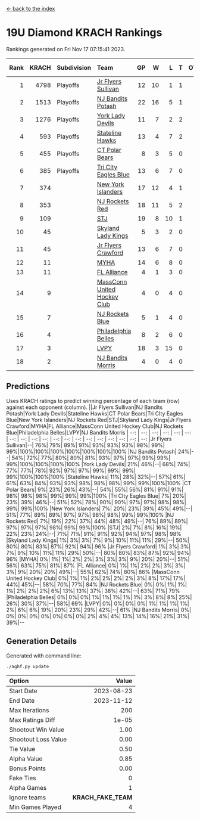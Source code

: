 [<- back to the index](readme.md)
# 19U Diamond KRACH Rankings
Rankings generated on Fri Nov 17 07:15:41 2023.

Rank|KRACH|Subdivision|Team|GP|W|L|T|OTW|OTL|SoS|Exp Wins|Win Diff
---:|---:|:---|:---|---:|---:|---:|---:|---:|---:|---:|---:|---:
1|4798|Playoffs|[Jr Flyers Sullivan](https://gamesheetstats.com/seasons/3663/teams/140859/schedule)|12|10|1|1|1|0|741|11.3|-0.0
2|1513|Playoffs|[NJ Bandits Potash](https://gamesheetstats.com/seasons/3663/teams/140857/schedule)|22|16|5|1|0|0|928|17.3|-0.0
3|1276|Playoffs|[York Lady Devils](https://gamesheetstats.com/seasons/3663/teams/140856/schedule)|11|7|2|2|0|0|789|8.8|-0.0
4|593|Playoffs|[Stateline Hawks](https://gamesheetstats.com/seasons/3663/teams/141851/schedule)|13|4|7|2|0|1|1731|5.8|-0.0
5|455|Playoffs|[CT Polar Bears](https://gamesheetstats.com/seasons/3663/teams/140853/schedule)|8|3|5|0|0|0|1654|3.8|-0.0
6|385|Playoffs|[Tri CIty Eagles Blue](https://gamesheetstats.com/seasons/3663/teams/140852/schedule)|13|6|7|0|1|0|1153|6.8|-0.0
7|374||[New York Islanders](https://gamesheetstats.com/seasons/3663/teams/140861/schedule)|17|12|4|1|0|0|319|13.3|-0.0
8|353||[NJ Rockets Red](https://gamesheetstats.com/seasons/3663/teams/140855/schedule)|18|11|5|2|1|1|567|12.8|-0.0
9|109||[STJ](https://gamesheetstats.com/seasons/3663/teams/140858/schedule)|19|8|10|1|0|0|498|9.4|0.0
10|45||[Skyland Lady Kings](https://gamesheetstats.com/seasons/3663/teams/140865/schedule)|5|3|2|0|0|0|124|3.9|0.0
11|45||[Jr Flyers Crawford](https://gamesheetstats.com/seasons/3663/teams/140862/schedule)|13|6|7|0|0|1|136|6.9|0.0
12|11||[MYHA](https://gamesheetstats.com/seasons/3663/teams/140863/schedule)|14|6|8|0|0|0|92|6.9|0.0
13|11||[FL Alliance](https://gamesheetstats.com/seasons/3663/teams/156907/schedule)|4|1|3|0|0|0|336|1.9|0.0
14|9||[MassConn United Hockey Club](https://gamesheetstats.com/seasons/3663/teams/140854/schedule)|4|0|4|0|0|0|583|0.9|0.0
15|7||[NJ Rockets Blue](https://gamesheetstats.com/seasons/3663/teams/140867/schedule)|5|1|4|0|0|0|190|1.9|0.0
16|4||[Philadelphia Belles](https://gamesheetstats.com/seasons/3663/teams/140864/schedule)|8|2|6|0|0|0|30|2.9|0.0
17|3||[LVPY](https://gamesheetstats.com/seasons/3663/teams/140860/schedule)|18|3|15|0|0|0|222|3.9|0.0
18|2||[NJ Bandits Morris](https://gamesheetstats.com/seasons/3663/teams/140866/schedule)|4|0|4|0|0|0|160|0.9|0.0

## Predictions
Uses KRACH ratings to predict winning percentage of each team (row) against each opponent (column).
||Jr Flyers Sullivan|NJ Bandits Potash|York Lady Devils|Stateline Hawks|CT Polar Bears|Tri CIty Eagles Blue|New York Islanders|NJ Rockets Red|STJ|Skyland Lady Kings|Jr Flyers Crawford|MYHA|FL Alliance|MassConn United Hockey Club|NJ Rockets Blue|Philadelphia Belles|LVPY|NJ Bandits Morris
| --: | --: | --: | --: | --: | --: | --: | --: | --: | --: | --: | --: | --: | --: | --: | --: | --: | --: | --: 
|Jr Flyers Sullivan|--| 76%| 79%| 89%| 91%| 93%| 93%| 93%| 98%| 99%| 99%|100%|100%|100%|100%|100%|100%|100%
|NJ Bandits Potash| 24%|--| 54%| 72%| 77%| 80%| 80%| 81%| 93%| 97%| 97%| 99%| 99%| 99%|100%|100%|100%|100%
|York Lady Devils| 21%| 46%|--| 68%| 74%| 77%| 77%| 78%| 92%| 97%| 97%| 99%| 99%| 99%| 99%|100%|100%|100%
|Stateline Hawks| 11%| 28%| 32%|--| 57%| 61%| 61%| 63%| 84%| 93%| 93%| 98%| 98%| 98%| 99%| 99%|100%|100%
|CT Polar Bears|  9%| 23%| 26%| 43%|--| 54%| 55%| 56%| 81%| 91%| 91%| 98%| 98%| 98%| 99%| 99%| 99%|100%
|Tri CIty Eagles Blue|  7%| 20%| 23%| 39%| 46%|--| 51%| 52%| 78%| 90%| 90%| 97%| 97%| 98%| 98%| 99%| 99%|100%
|New York Islanders|  7%| 20%| 23%| 39%| 45%| 49%|--| 51%| 77%| 89%| 89%| 97%| 97%| 98%| 98%| 99%| 99%|100%
|NJ Rockets Red|  7%| 19%| 22%| 37%| 44%| 48%| 49%|--| 76%| 89%| 89%| 97%| 97%| 97%| 98%| 99%| 99%|100%
|STJ|  2%|  7%|  8%| 16%| 19%| 22%| 23%| 24%|--| 71%| 71%| 91%| 91%| 92%| 94%| 97%| 98%| 98%
|Skyland Lady Kings|  1%|  3%|  3%|  7%|  9%| 10%| 11%| 11%| 29%|--| 50%| 80%| 80%| 83%| 87%| 92%| 94%| 96%
|Jr Flyers Crawford|  1%|  3%|  3%|  7%|  9%| 10%| 11%| 11%| 29%| 50%|--| 80%| 80%| 83%| 87%| 92%| 94%| 96%
|MYHA|  0%|  1%|  1%|  2%|  2%|  3%|  3%|  3%|  9%| 20%| 20%|--| 51%| 56%| 63%| 75%| 81%| 87%
|FL Alliance|  0%|  1%|  1%|  2%|  2%|  3%|  3%|  3%|  9%| 20%| 20%| 49%|--| 55%| 62%| 74%| 80%| 86%
|MassConn United Hockey Club|  0%|  1%|  1%|  2%|  2%|  2%|  2%|  3%|  8%| 17%| 17%| 44%| 45%|--| 58%| 70%| 77%| 84%
|NJ Rockets Blue|  0%|  0%|  1%|  1%|  1%|  2%|  2%|  2%|  6%| 13%| 13%| 37%| 38%| 42%|--| 63%| 71%| 79%
|Philadelphia Belles|  0%|  0%|  0%|  1%|  1%|  1%|  1%|  1%|  3%|  8%|  8%| 25%| 26%| 30%| 37%|--| 58%| 69%
|LVPY|  0%|  0%|  0%|  0%|  1%|  1%|  1%|  1%|  2%|  6%|  6%| 19%| 20%| 23%| 29%| 42%|--| 61%
|NJ Bandits Morris|  0%|  0%|  0%|  0%|  0%|  0%|  0%|  0%|  2%|  4%|  4%| 13%| 14%| 16%| 21%| 31%| 39%|--

## Generation Details

Generated with command line:
```
./aghf.py update
```

| Option | Value |
| :----- | ----: |
| Start Date | 2023-08-23 |
| End Date | 2023-11-12 |
| Max Iterations | 200 |
| Max Ratings Diff | 1e-05 |
| Shootout Win Value | 1.00 |
| Shootout Loss Value | 0.00 |
| Tie Value | 0.50 |
| Alpha Value | 0.85 |
| Bonus Points | 0.00 |
| Fake Ties | 0 |
| Alpha Games | 1 |
| Ignore teams | __KRACH_FAKE_TEAM__ |
| Min Games Played | 4 |

